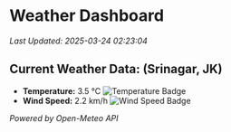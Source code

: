
# Weather Dashboard

_Last Updated: 2025-03-24 02:23:04_

## Current Weather Data: (Srinagar, JK)
- **Temperature:** 3.5 °C ![Temperature Badge](https://img.shields.io/badge/Temperature-Low%20Temp-blue)
- **Wind Speed:** 2.2 km/h ![Wind Speed Badge](https://img.shields.io/badge/Wind%20Speed-Light%20Wind-blue)

*Powered by Open-Meteo API*
